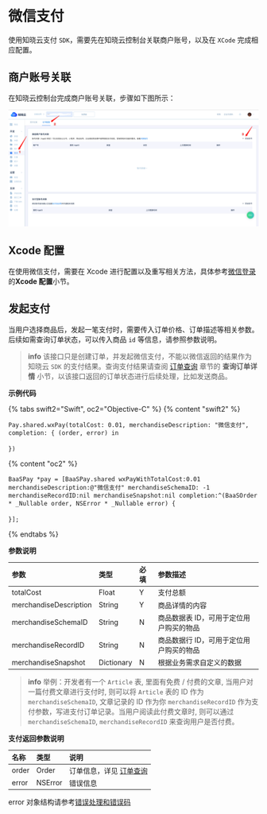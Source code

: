 # 微信支付

使用知晓云支付 `SDK`，需要先在知晓云控制台关联商户账号，以及在 `XCode` 完成相应配置。

## 商户账号关联

在知晓云控制台完成商户账号关联，步骤如下图所示：

![账号关联](/images/ios/wexin_account.png)

## Xcode 配置

在使用微信支付，需要在 Xcode 进行配置以及重写相关方法，具体参考[微信登录](../user/auth.md#)的**Xcode 配置**小节。

## 发起支付

当用户选择商品后，发起一笔支付时，需要传入订单价格、订单描述等相关参数。后续如需查询订单状态，可以传入商品 `id` 等信息，请参照参数说明。

> **info**
> 该接口只是创建订单，并发起微信支付，不能以微信返回的结果作为知晓云 `SDK` 的支付结果。查询支付结果请查阅 [订单查询](./order.md) 章节的 **查询订单详情** 小节，以该接口返回的订单状态进行后续处理，比如发送商品。

**示例代码**

{% tabs swift2="Swift", oc2="Objective-C" %}
{% content "swift2" %}
```
Pay.shared.wxPay(totalCost: 0.01, merchandiseDescription: "微信支付", completion: { (order, error) in

})
```
{% content "oc2" %}
```
BaaSPay *pay = [BaaSPay.shared wxPayWithTotalCost:0.01 merchandiseDescription:@"微信支付" merchandiseSchemaID: -1 merchandiseRecordID:nil merchandiseSnapshot:nil completion:^(BaaSOrder * _Nullable order, NSError * _Nullable error) {

}];
```
{% endtabs %}

**参数说明**

| 参数                    | 类型    | 必填 | 参数描述 |
| :--------------------- | :------ | :-- | :------ |
| totalCost              | Float   | Y   | 支付总额 |
| merchandiseDescription | String  | Y   | 商品详情的内容 |
| merchandiseSchemaID    | String | N   | 商品数据表 ID，可用于定位用户购买的物品 |
| merchandiseRecordID    | String  | N   | 商品数据行 ID，可用于定位用户购买的物品 |
| merchandiseSnapshot    | Dictionary  | N   | 根据业务需求自定义的数据 |

> **info**
> 举例：开发者有一个 `Article` 表, 里面有免费 / 付费的文章, 当用户对一篇付费文章进行支付时, 则可以将 `Article` 表的 ID 作为 `merchandiseSchemaID`, 文章记录的 ID 作为你 `merchandiseRecordID` 作为支付参数，写进支付订单记录。当用户阅读此付费文章时, 则可以通过 `merchandiseSchemaID`, `merchandiseRecordID` 来查询用户是否付费。

**支付返回参数说明**

| 名称      | 类型           | 说明 |
| :------- | :------------  | :------ |
| order  |   Order         | 订单信息，详见 [订单查询](./order.md) |
| error   |  NSError |  错误信息  |

error 对象结构请参考[错误处理和错误码](/ios-sdk/error-code.md)